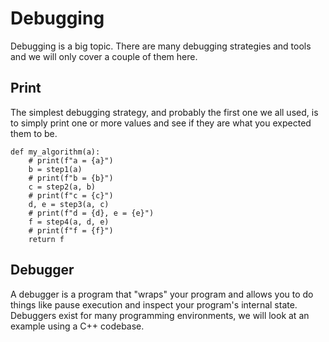 # Debugging

Debugging is a big topic. There are many debugging strategies and tools and we
will only cover a couple of them here.

## Print

The simplest debugging strategy, and probably the first one we all used, is to
simply print one or more values and see if they are what you expected them to
be.

```
def my_algorithm(a):
    # print(f"a = {a}")
    b = step1(a)
    # print(f"b = {b}")
    c = step2(a, b)
    # print(f"c = {c}")
    d, e = step3(a, c)
    # print(f"d = {d}, e = {e}")
    f = step4(a, d, e)
    # print(f"f = {f}")
    return f
```

## Debugger

A debugger is a program that "wraps" your program and allows you to do things
like pause execution and inspect your program's internal state. Debuggers exist
for many programming environments, we will look at an example using a C++
codebase.

